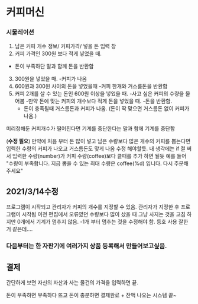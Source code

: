 # 커피머신
### 시물레이션
1. 남은 커피 개수 정보/ 커피가격/ 넣을 돈 입력 창
2. 커피 가격인 300원 보다 적게 넣었을 때.
- 돈이 부족하단 말과 함께 돈을 반환함
3. 300원을 넣었을 때.
-커피가 나옴
4. 600원과 300원 사이의 돈을 넣었을때
-커피 한개와 거스름돈을 반환함
5. 커피 2개를 살 수 있는 돈인 600원 이상을 넣었을 때.
-사고 싶은 커피의 수량을 물어봄
  -만약 돈에 맞는 커피의 개수보다 적게 돈을 넣었을 때.
    -돈을 반환함.
   - 돈이 충족될때 거스름돈과 커피가 나옴.
    (돈이 딱 맞으면 거스름돈 없이 커피가 나옴.)

미리정해둔 커피개수가 떨어진다면 
기계를 중단한다는 말과 함께 기계를 중단함

(**수정 필요**)
만약에 처음 부터 돈 많이 넣고 남은 수량보다 많은 개수의 커피를
뽑는다면 입력한 수량의 커피가 나오고 거스름돈도 맞게 나옴
수정 해야할듯.
내 생각에는 if 절 써서 입력한 수량(number)가 커피 수량(coffee)보다 클때를 추가 하면 될듯
예를 들어 "수량이 부족합니다. 지금 뽑을 수 있는 최대 수량은 coffee(%d) 입니다. 다시 주문해주세요"

## 2021/3/14수정
프로그램이 시작되고 관리자가 커피의 개수를 지정할 수 있음.
관리자가 지정한 후 프로그램이 시작됨
이전 편집에서 오류였던 수량보다 많이 샀을 때 그냥 사지는 것을 고침
하지만 0개에서 기계가 멈추지 않음.
-1개 부터 멈추는 것을 수정해야 함. 등호 사용 잘한거 같은데....
  ### 다음부터는 한 자판기에 여러가지 상품 등록해서 만들어보고싶음.

## 결제
간단하게 보면
자신의 자산과 사는 물건의 가격을 입력하면
끝.

돈이 부족하면 부족하다 뜨고
돈이 충분하면 결제완료 + 잔액 나오는 시스템
끝~

